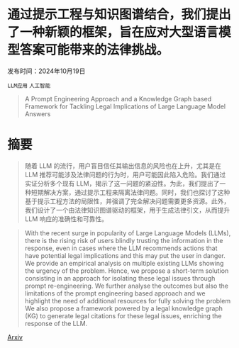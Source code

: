 # 通过提示工程与知识图谱结合，我们提出了一种新颖的框架，旨在应对大型语言模型答案可能带来的法律挑战。

发布时间：2024年10月19日

`LLM应用` `人工智能`

> A Prompt Engineering Approach and a Knowledge Graph based Framework for Tackling Legal Implications of Large Language Model Answers

# 摘要

> 随着 LLM 的流行，用户盲目信任其输出信息的风险也在上升，尤其是在 LLM 推荐可能涉及法律问题的行为时，用户可能因此陷入危险。我们通过实证分析多个现有 LLM，揭示了这一问题的紧迫性。为此，我们提出了一种短期解决方案，通过提示工程来隔离法律问题。同时，我们也探讨了这种基于提示工程方法的局限性，并强调了完全解决问题需要更多资源。此外，我们设计了一个由法律知识图谱驱动的框架，用于生成法律引文，从而提升 LLM 响应的准确性和可靠性。

> With the recent surge in popularity of Large Language Models (LLMs), there is the rising risk of users blindly trusting the information in the response, even in cases where the LLM recommends actions that have potential legal implications and this may put the user in danger. We provide an empirical analysis on multiple existing LLMs showing the urgency of the problem. Hence, we propose a short-term solution consisting in an approach for isolating these legal issues through prompt re-engineering. We further analyse the outcomes but also the limitations of the prompt engineering based approach and we highlight the need of additional resources for fully solving the problem We also propose a framework powered by a legal knowledge graph (KG) to generate legal citations for these legal issues, enriching the response of the LLM.

[Arxiv](https://arxiv.org/abs/2410.15064)